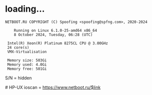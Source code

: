 # loading...
```
NETBOOT.RU COPYRIGHT (C) Spoofing <spoofing@spfng.com>, 2020-2024

	Running on Linux 6.1.0-25-amd64 x86_64
	8 October 2024, Tuesday, 06:28 (UTC)

 Intel(R) Xeon(R) Platinum 8275CL CPU @ 3.00GHz
 24 core(s)
 VMX-Virtualisation

 Memory size: 503Gi
 Memory used: 4.0Gi
 Memory free: 501Gi
```
S/N = hidden

\# HP-UX ioscan = https://www.netboot.ru/$link
